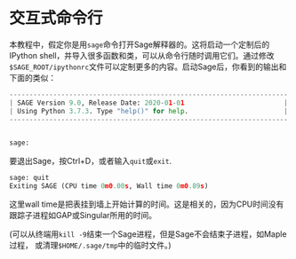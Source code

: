 交互式命令行
==========

本教程中，假定你是用`sage`命令打开Sage解释器的。这将启动一个定制后的IPython shell，并导入很多函数和类，可以从命令行随时调用它们。通过修改`$SAGE_ROOT/ipythonrc`文件可以定制更多的内容。启动Sage后，你看到的输出和下面的类似：
```py
----------------------------------------------------------------------
| SAGE Version 9.0, Release Date: 2020-01-01                         |
| Using Python 3.7.3. Type "help()" for help.                        |
----------------------------------------------------------------------


sage:
```


要退出Sage，按Ctrl+D，或者输入`quit`或`exit`.
```py
sage: quit
Exiting SAGE (CPU time 0m0.00s, Wall time 0m0.89s)
```


这里wall time是把表挂到墙上开始计算的时间。这是相关的，因为CPU时间没有跟踪子进程如GAP或Singular所用的时间。

(可以从终端用`kill -9`结束一个Sage进程，但是Sage不会结束子进程，如Maple过程， 或清理`$HOME/.sage/tmp`中的临时文件。)